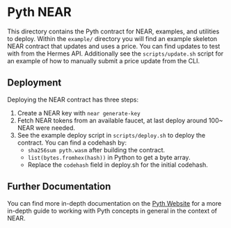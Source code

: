 # Pyth NEAR

This directory contains the Pyth contract for NEAR, examples, and utilities to deploy. Within the `example/`
directory you will find an example skeleton NEAR contract that updates and uses a price. You can find
updates to test with from the Hermes API. Additionally see the `scripts/update.sh` script for an example
of how to manually submit a price update from the CLI.

## Deployment

Deploying the NEAR contract has three steps:

1. Create a NEAR key with `near generate-key`
2. Fetch NEAR tokens from an available faucet, at last deploy around 100~ NEAR were needed.
3. See the example deploy script in `scripts/deploy.sh` to deploy the contract. You can find a codehash by:
   - `sha256sum pyth.wasm` after building the contract.
   - `list(bytes.fromhex(hash))` in Python to get a byte array.
   - Replace the `codehash` field in deploy.sh for the initial codehash.

## Further Documentation

You can find more in-depth documentation on the [Pyth Website][pyth website] for a more in-depth guide to
working with Pyth concepts in general in the context of NEAR.

[pyth website]: https://docs.pyth.network/documentation/pythnet-price-feeds/near
